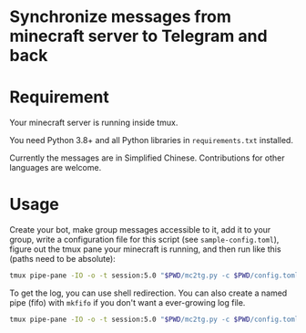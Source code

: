 # Synchronize messages from minecraft server to Telegram and back

# Requirement

Your minecraft server is running inside tmux.

You need Python 3.8+ and all Python libraries in `requirements.txt` installed.

Currently the messages are in Simplified Chinese. Contributions for other
languages are welcome.

# Usage

Create your bot, make group messages accessible to it, add it to your group,
write a configuration file for this script (see `sample-config.toml`), figure
out the tmux pane your minecraft is running, and then run like this (paths
need to be absolute):

```sh
tmux pipe-pane -IO -o -t session:5.0 "$PWD/mc2tg.py -c $PWD/config.toml"
```

To get the log, you can use shell redirection. You can also create a named
pipe (fifo) with `mkfifo` if you don't want a ever-growing log file.

```sh
tmux pipe-pane -IO -o -t session:5.0 "$PWD/mc2tg.py -c $PWD/config.toml 2>/path/to/logfile"
```
